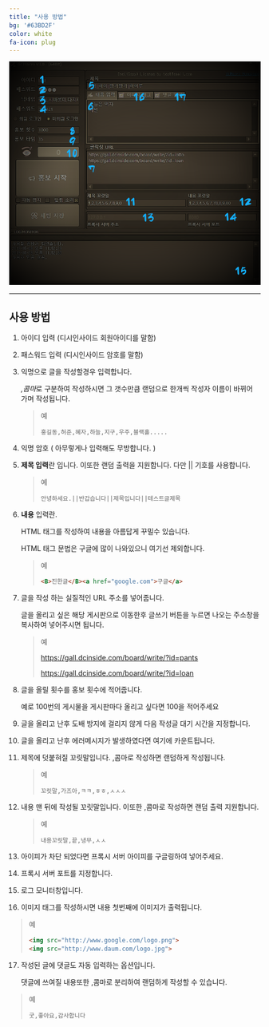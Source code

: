 ```yaml
---
title: "사용 방법"
bg: '#63BD2F'
color: white
fa-icon: plug
---
```



![](/img/dcmacro.png)

------



 사용 방법
---
1. 아이디 입력 (디시인사이드 회원아이디를 말함)

2. 패스워드 입력 (디시인사이드 암호를 말함)

3. 익명으로 글을 작성할경우 입력합니다.

   *,콤마*로 구분하여 작성하시면 그 갯수만큼 랜덤으로 한개씩 작성자 이름이 바뀌어 가며 작성됩니다.

   > 예
   >
   > ```
   > 홍길동,허준,혜자,하늘,지구,우주,블랙홀.....
   > ```

4. 익명 암호 ( 아무렇게나 입력해도 무방합니다. )

5. **제목 입력**란 입니다. 이또한 랜덤 출력을 지원합니다. 다만 || 기호를 사용합니다.

   > 예
   >
   > ```
   > 안녕하세요.||반갑습니다||제목입니다||테스트글제목
   > ```

6. **내용** 입력란.

   HTML 태그를 작성하여 내용을 아름답게 꾸밀수 있습니다.

   HTML 태그 문법은 구글에 많이 나와있으니 여기선 제외합니다.

   > 예
   >
   > ```html
   > <B>진한글</B><a href="google.com">구글</a> 
   > ```

7. 글을 작성 하는 실질적인 URL 주소를 넣어줍니다.

   글을 올리고 싶은 해당 게시판으로 이동한후 글쓰기 버튼을 누르면 나오는 주소창을 복사하여 넣어주시면 됩니다.

   > 예
   >
   > https://gall.dcinside.com/board/write/?id=pants
   >
   > https://gall.dcinside.com/board/write/?id=loan
   >
   > 

8. 글을 올릴 횟수를 홍보 횟수에 적어줍니다.

   예로 100번의 게시물을 게시판마다 올리고 싶다면 100을 적어주세요

9. 글을 올리고 난후 도배 방지에 걸리지 않게 다음 작성글 대기 시간을 지정합니다.

10. 글을 올리고 난후 에러메시지가 발생하였다면 여기에 카운트됩니다.

11. 제목에 덧붙혀질 꼬릿말입니다. ,콤마로 작성하면 랜덤하게 작성됩니다.

    > 예
    >
    > ```
    > 꼬릿말,가즈아,ㅋㅋ,ㅎㅎ,ㅅㅅㅅ
    > ```

12. 내용 맨 뒤에 작성될 꼬릿말입니다. 이또한 ,콤마로 작성하면 랜덤 출력 지원합니다.

    > 예
    >
    > ```
    > 내용꼬릿말,끝,냉무,ㅅㅅ
    > ```

13. 아이피가 차단 되었다면 프록시 서버 아이피를 구글링하여 넣어주세요.

14. 프록시 서버 포트를 지정합니다.

15. 로그 모니터창입니다.

16. 이미지 태그를 작성하시면 내용 첫번째에 이미지가 출력됩니다.

> 예
>
> ```html
> <img src="http://www.google.com/logo.png">
> <img src="http://www.daum.com/logo.jpg">
> ```
>
> 



17. 작성된 글에 댓글도 자동 입력하는 옵션입니다.

    댓글에 쓰여질 내용또한 ,콤마로 분리하여 랜덤하게 작성할 수 있습니다.

> 예
>
> ```
> 굿,좋아요,감사합니다
> ```



